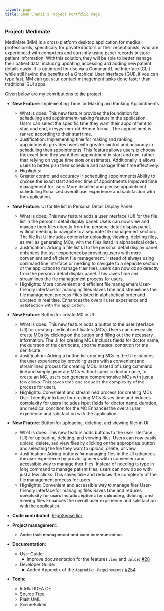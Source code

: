 ```yaml
---
layout: page
title: Shen Chenzi's Project Portfolio Page
---
```


### Project: Medimate

MediMate (MM) is a cross-platform desktop application for medical professionals, specifically for private doctors or their receptionists, who are experienced with computers and currently using paper records to store patient information. With this solution, they will be able to better manage their patient data, including updating, accessing and adding new patient details easily. It is optimized for use via a Command Line Interface (CLI) while still having the benefits of a Graphical User Interface (GUI). If you can type fast, MM can get your contact management tasks done faster than traditional GUI apps.


Given below are my contributions to the project.

* **New Feature**: Implementing Time for Making and Ranking Appointments
    * What is does: This new feature provides the foundation for scheduling and appointment-making feature in the application. Users can select the specific time they want their appointment to start and end, in yyyy-mm-dd HHmm format. The appointment is ranked according to their start time.
    * Justification: Implementing time for making and ranking appointments provides users with greater control and accuracy in scheduling their appointments. This feature allows users to choose the exact time they want their appointment to start and end, rather than relying on vague time slots or estimates. Additionally, it allows users to better plan their schedule and manage their time effectively.
    * Highlights: 
    * Greater control and accuracy in scheduling appointments
      Ability to choose the exact start and end time of appointments
      Improved time management for users
      More detailed and precise appointment scheduling
      Enhanced overall user experience and satisfaction with the application.
  
* **New Feature**: UI for file list in Personal Detail Display Panel
    * What is does: This new feature adds a user interface (UI) for the file list in the personal detail display panel. Users can now view and manage their files directly from the personal detail display panel, without needing to navigate to a separate file management section. The file list UI includes options for uploading, viewing, deleting files, as well as generating MCs, with the files listed in alphabetical order.
    * Justification: Adding a file list UI to the personal detail display panel enhances the user experience by providing users with more convenient and efficient file management. Instead of always using command line interface or needing to navigate to a separate section of the application to manage their files, users can now do so directly from the personal detail display panel. This saves time and streamlines the file management process for users.
    * Highlights:
      More convenient and efficient file management
      User-friendly interface for managing files
      Saves time and streamlines the file management process
      Files listed in alphabetical order and updated in real time.
      Enhances the overall user experience and satisfaction with the application.
  
* **New Feature**: Button for create MC in UI
    * What is does: This new feature adds a button to the user interface (UI) for creating medical certificates (MCs). Users can now easily create MCs by clicking on the button and filling out the necessary information. The UI for creating MCs includes fields for doctor name, the duration of the certificate, and the medical condition for the certificate.
    * Justification: Adding a button for creating MCs in the UI enhances the user experience by providing users with a convenient and streamlined process for creating MCs. Instead of using command line and simply generate MCs without specific doctor name, to create an MC, users can generate comprehensive MCs with just a few clicks. This saves time and reduces the complexity of the process for users.
    * Highlights: 
      Convenient and streamlined process for creating MCs
      User-friendly interface for creating MCs
      Saves time and reduces complexity for users
      Includes input fields for doctor name, duration, and medical condition for the MC
      Enhances the overall user experience and satisfaction with the application.

* **New Feature**: Button for uploading, deleting, and viewing files in UI.
    * What is does: This new feature adds buttons to the user interface (UI) for uploading, deleting, and viewing files. Users can now easily upload, delete, and view files by clicking on the appropriate button and selecting the file they want to upload, delete, or view
    * Justification: Adding buttons for managing files in the UI enhances the user experience by providing users with a convenient and accessible way to manage their files. Instead of needing to type in long command to manage patient files, users can now do so with just a few clicks. This saves time and reduces the complexity of the file management process for users.
    * Highlights:
      Convenient and accessible way to manage files
      User-friendly interface for managing files
      Saves time and reduces complexity for users
      Includes options for uploading, deleting, and viewing files
      Enhances the overall user experience and satisfaction with the application.


* **Code contributed**: [RepoSense link](https://nus-cs2103-ay2223s2.github.io/tp-dashboard/?search=shenchenzizoe&breakdown=true&sort=groupTitle%20dsc&sortWithin=title&since=2023-02-17&timeframe=commit&mergegroup=&groupSelect=groupByRepos&checkedFileTypes=docs~functional-code~test-code~other&tabOpen=true&tabType=authorship&tabAuthor=shenchenzizoe&tabRepo=AY2223S2-CS2103T-W11-4%2Ftp%5Bmaster%5D&authorshipIsMergeGroup=false&authorshipFileTypes=docs~functional-code~test-code&authorshipIsBinaryFileTypeChecked=false&authorshipIsIgnoredFilesChecked=false)

* **Project management**:
    * Assist task management and team communication
    
* **Documentation**:
    * User Guide:
        * improve documentation for the features `view` and `upload` [\#28](https://github.com/AY2223S2-CS2103T-W11-4/tp/issues/28)
    * Developer Guide:
        * Added Appendix of the `Appendix: Requirements`.[\#254](https://github.com/AY2223S2-CS2103T-W11-4/tp/issues/254)

* **Tools**:
    * IntelliJ IDEA CE
    * Source Tree
    * Plant UML
    * SceneBuilder

